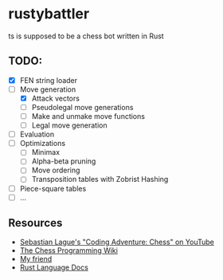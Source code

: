 # rustybattler

ts is supposed to be a chess bot written in Rust

## TODO: 

- [x] FEN string loader
- [ ] Move generation
    - [x] Attack vectors
    - [ ] Pseudolegal move generations
    - [ ] Make and unmake move functions
    - [ ] Legal move generation
- [ ] Evaluation
- [ ] Optimizations
    - [ ] Minimax
    - [ ] Alpha-beta pruning
    - [ ] Move ordering
    - [ ] Transposition tables with Zobrist Hashing
- [ ] Piece-square tables
- [ ] ...

## Resources

- [Sebastian Lague's "Coding Adventure: Chess" on YouTube](https://www.youtube.com/watch?v=U4ogK0MIzqk)
- [The Chess Programming Wiki](https://chessprogramming.org)
- [My friend](https://github.com/liltable)
- [Rust Language Docs](https://doc.rust-lang.org/)